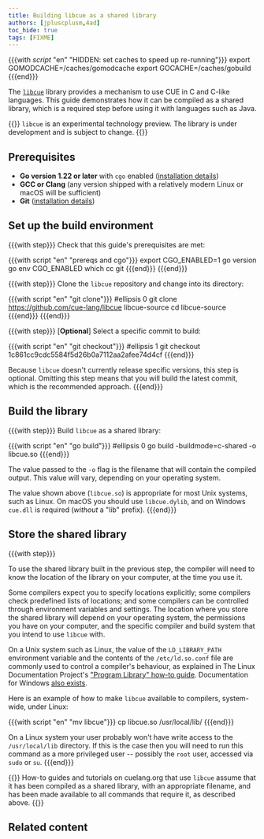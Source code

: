 ```yaml
---
title: Building libcue as a shared library
authors: [jpluscplusm,4ad]
toc_hide: true
tags: [FIXME]
---
```


{{{with _script_ "en" "HIDDEN: set caches to speed up re-running"}}}
export GOMODCACHE=/caches/gomodcache
export GOCACHE=/caches/gobuild
{{{end}}}

<!-- FIXME: is the canonical upstream github, or gerrithub? -->
The [`libcue`](https://github.com/cue-lang/libcue) library provides a mechanism
to use CUE in C and C-like languages. This guide demonstrates how it can be
compiled as a shared library, which is a required step before using it with
languages such as Java.

{{<info>}}
`libcue` is an experimental technology preview.
The library is under development and is subject to change.
{{</info>}}

## Prerequisites

- **Go version 1.22 or later** with `cgo` enabled
  ([installation details](https://go.dev/doc/install))
- **GCC or Clang** (any version shipped with a relatively modern Linux or macOS will be sufficient)
- **Git** ([installation details](https://git-scm.com/downloads))

## Set up the build environment

{{{with step}}}
Check that this guide's prerequisites are met:

{{{with script "en" "prereqs and cgo"}}}
export CGO_ENABLED=1
go version
go env CGO_ENABLED
which cc git
{{{end}}}
{{{end}}}

{{{with step}}}
Clone the `libcue` repository and change into its directory:

{{{with script "en" "git clone"}}}
#ellipsis 0
git clone https://github.com/cue-lang/libcue libcue-source
cd libcue-source
{{{end}}}
{{{end}}}

{{{with step}}}
[**Optional**] Select a specific commit to build:

{{{with script "en" "git checkout"}}}
#ellipsis 1
git checkout 1c861cc9cdc5584f5d26b0a7112aa2afee74d4cf
{{{end}}}
<!-- TODO(jcm): derive this commit id from the id stored in site.cue -->

Because `libcue` doesn't currently release specific versions, this step is
optional. Omitting this step means that you will build the latest commit, which
is the recommended approach.
{{{end}}}

## Build the library

{{{with step}}}
Build `libcue` as a shared library:

{{{with script "en" "go build"}}}
#ellipsis 0
go build -buildmode=c-shared -o libcue.so
{{{end}}}

The value passed to the `-o` flag is the filename that will contain the compiled output.
This value will vary, depending on your operating system.

The value shown above (`libcue.so`) is appropriate for most Unix systems, such as Linux.
On macOS you should use `libcue.dylib`,
and on Windows `cue.dll` is required (*without* a "lib" prefix).
{{{end}}}

## Store the shared library

{{{with step}}}

To use the shared library built in the previous step, the compiler will need to
know the location of the library on your computer, at the time you use it.

Some compilers expect you to specify locations explicitly; some compilers check
predefined lists of locations; and some compilers can be controlled through
environment variables and settings. The location where you store the shared
library will depend on your operating system, the permissions you have on your
computer, and the specific compiler and build system that you intend to use
`libcue` with.

On a Unix system such as Linux, the value of the `LD_LIBRARY_PATH` environment
variable and the contents of the `/etc/ld.so.conf` file are commonly used to
control a compiler's behaviour, as explained in The Linux Documentation
Project's
["Program Library" how-to guide](https://tldp.org/HOWTO/Program-Library-HOWTO/shared-libraries.html).
Documentation for Windows
[also exists](https://learn.microsoft.com/en-us/windows/win32/dlls/dynamic-link-library-search-order?redirectedfrom=MSDN#search_order_for_desktop_applications).

Here is an example of how to make `libcue` available to compilers, system-wide,
under Linux:

{{{with script "en" "mv libcue"}}}
cp libcue.so /usr/local/lib/
{{{end}}}

On a Linux system your user probably won't have write access to the
`/usr/local/lib` directory. If this is the case then you will need to run this
command as a more privileged user -- possibly the `root` user, accessed via
`sudo` or `su`.
{{{end}}}

{{<info>}}
How-to guides and tutorials on cuelang.org that use `libcue` assume that it has
been compiled as a shared library, with an appropriate filename, and has been
made available to all commands that require it, as described above.
{{</info>}}

<!-- TODO(jcm): add a test use of the lib. Something utterly trivial and C-based? -->

## Related content
